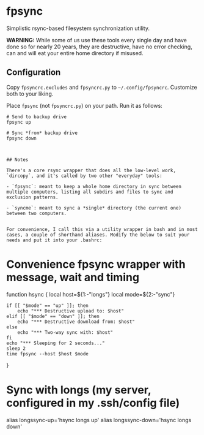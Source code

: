 # fpsync

Simplistic rsync-based filesystem synchronization utility.

**WARNING:** While some of us use these tools every single day and have done so for nearly 20 years, they are destructive, have no error checking, can and will eat your entire home directory if misused.

## Configuration

Copy `fpsyncrc.excludes` and `fpsyncrc.py` to `~/.config/fpsyncrc`.
Customize both to your liking.

Place `fpsync` (not `fpsyncrc.py`) on your path.  Run it as follows:

```
# Send to backup drive
fpsync up
```

```
# Sync *from* backup drive
fpsync down
```

```


## Notes

There's a core rsync wrapper that does all the low-level work, `dircopy`, and it's called by two other "everyday" tools:

- `fpsync`: meant to keep a whole home directory in sync between multiple computers, listing all subdirs and files to sync and exclusion patterns.

- `syncme`: meant to sync a *single* directory (the current one) between two computers.


For convenience, I call this via a utility wrapper in bash and in most cases, a couple of shorthand aliases. Modify the below to suit your needs and put it into your .bashrc:

```
# Convenience fpsync wrapper with message, wait and timing
function hsync {
    local host=${1:-"longs"}
    local mode=${2:-"sync"}

    if [[ "$mode" == "up" ]]; then
        echo "*** Destructive upload to: $host"
    elif [[ "$mode" == "down" ]]; then
        echo "*** Destructive download from: $host"
    else
        echo "*** Two-way sync with: $host"
    fi
    echo "*** Sleeping for 2 seconds..."
    sleep 2
    time fpsync --host $host $mode

}

# Sync with longs (my server, configured in my .ssh/config file)
alias longssync-up='hsync longs up'
alias longssync-down='hsync longs down'
```
